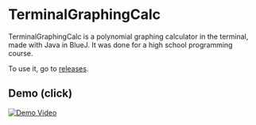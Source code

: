 # TerminalGraphingCalc
TerminalGraphingCalc is a polynomial graphing calculator in the terminal, made with Java in BlueJ. It was done for a high school programming course.

To use it, go to [releases](https://github.com/mattyHerzig/BubbleBlitz/releases).

## Demo (click)
[![Demo Video](https://img.youtube.com/vi/T3Ou6K13MoE/0.jpg)](https://www.youtube.com/watch?v=T3Ou6K13MoE "BubbleBlitz Demo")
